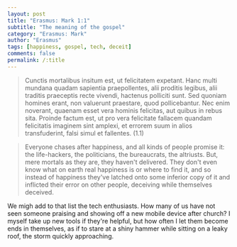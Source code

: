 ```yaml
---
layout: post
title: "Erasmus: Mark 1:1"
subtitle: "The meaning of the gospel"
category: "Erasmus: Mark"
author: "Erasmus"
tags: [happiness, gospel, tech, deceit]
comments: false
permalink: /:title
---
```


> Cunctis mortalibus insitum est, ut felicitatem expetant. Hanc multi mundana quadam sapientia praepollentes, alii proditis legibus, alii traditis praeceptis recte vivendi, hactenus polliciti sunt. Sed quoniam homines erant, non valuerunt praestare, quod pollicebantur. Nec enim noverant, quaenam esset vera hominis felicitas, aut quibus in rebus sita. Proinde factum est, ut pro vera felicitate fallacem quandam felicitatis imaginem sint amplexi, et errorem suum in alios transfuderint, falsi simul et fallentes. (1.1)

> Everyone chases after happiness, and all kinds of people promise it: the life-hackers, the politicians, the bureaucrats, the altriusts. But, mere mortals as they are, they haven't delivered. They don't even know what on earth real happiness is or where to find it, and so instead of happiness they've latched onto some inferior copy of it and inflicted their error on other people, deceiving while themselves deceived.

We migh add to that list the tech enthusiasts. How many of us have not seen someone praising and showing off a new mobile device after church? I myself take up new tools if they're helpful, but how often I let them become ends in themselves, as if to stare at a shiny hammer while sitting on a leaky roof, the storm quickly approaching.